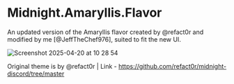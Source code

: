 # Midnight.Amaryllis.Flavor
An updated version of the Amaryllis flavor created by @refact0r and modified by me [@JeffTheChef976], suited to fit the new UI.

![Screenshot 2025-04-20 at 10 28 54](https://github.com/user-attachments/assets/c70f32bf-3684-4243-b59a-4b203c3dc9fe)

Original theme is by @refact0r | Link - https://github.com/refact0r/midnight-discord/tree/master
